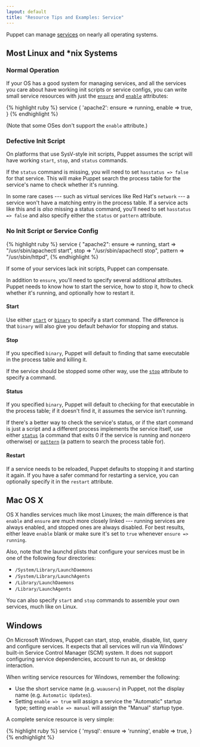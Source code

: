 ```yaml
---
layout: default
title: "Resource Tips and Examples: Service"
---
```


[service]: /references/3.7.latest/type.html#service
[ensure]: /references/3.7.latest/type.html#service-attribute-ensure
[enable]: /references/3.7.latest/type.html#service-attribute-enable
[start]: /references/3.7.latest/type.html#service-attribute-start
[binary]: /references/3.7.latest/type.html#service-attribute-binary
[stop]: /references/3.7.latest/type.html#service-attribute-stop
[status]: /references/3.7.latest/type.html#service-attribute-status
[pattern]: /references/3.7.latest/type.html#service-attribute-pattern


Puppet can manage [services][service] on nearly all operating systems.

## Most Linux and \*nix Systems

### Normal Operation

If your OS has a good system for managing services, and all the services you care about have working init scripts or service configs, you can write small service resources with just the [`ensure`][ensure] and [`enable`][enable] attributes:

{% highlight ruby %}
    service { 'apache2':
      ensure => running,
      enable => true,
    }
{% endhighlight %}

(Note that some OSes don't support the `enable` attribute.)

### Defective Init Script

On platforms that use SysV-style init scripts, Puppet assumes the script will have working `start`, `stop`, and `status` commands.

If the `status` command is missing, you will need to set `hasstatus => false` for that service. This will make Puppet search the process table for the service's name to check whether it's running.

In some rare cases --- such as virtual services like Red Hat's `network` --- a service won't have a matching entry in the process table. If a service acts like this and is _also_ missing a status command, you'll need to set `hasstatus => false` and also specify either the `status` or `pattern` attribute.

### No Init Script or Service Config

{% highlight ruby %}
    service { "apache2":
      ensure  => running,
      start   => "/usr/sbin/apachectl start",
      stop    => "/usr/sbin/apachectl stop",
      pattern => "/usr/sbin/httpd",
{% endhighlight %}

If some of your services lack init scripts, Puppet can compensate.

In addition to `ensure`, you'll need to specify several additional attributes. Puppet needs to know how to start the service, how to stop it, how to check whether it's running, and optionally how to restart it.

#### Start

Use either [`start`][start] or [`binary`][binary] to specify a start command. The difference is that `binary` will also give you default behavior for stopping and status.

#### Stop

If you specified `binary`, Puppet will default to finding that same executable in the process table and killing it.

If the service should be stopped some other way, use the [`stop`][stop] attribute to specify a command.

#### Status

If you specified `binary`, Puppet will default to checking for that executable in the process table; if it doesn't find it, it assumes the service isn't running.

If there's a better way to check the service's status, or if the start command is just a script and a different process implements the service itself, use either [`status`][status] (a command that exits 0 if the service is running and nonzero otherwise) or [`pattern`][pattern] (a pattern to search the process table for).

#### Restart

If a service needs to be reloaded, Puppet defaults to stopping it and starting it again. If you have a safer command for restarting a service, you can optionally specify it in the `restart` attribute.

## Mac OS X

OS X handles services much like most Linuxes; the main difference is that `enable` and `ensure` are much more closely linked --- running services are always enabled, and stopped ones are always disabled. For best results, either leave `enable` blank or make sure it's set to `true` whenever `ensure => running`.

Also, note that the launchd plists that configure your services must be in one of the following four directories:

* `/System/Library/LaunchDaemons`
* `/System/Library/LaunchAgents`
* `/Library/LaunchDaemons`
* `/Library/LaunchAgents`

You can also specify `start` and `stop` commands to assemble your own services, much like on Linux.

## Windows

On Microsoft Windows, Puppet can start, stop, enable, disable, list, query and configure services. It expects that all services will run via Windows' built-in Service Control Manager (SCM) system. It does not support configuring service dependencies, account to run as, or desktop interaction.

When writing service resources for Windows, remember the following:

* Use the short service name (e.g. `wuauserv`) in Puppet, not the display name (e.g. `Automatic Updates`).
* Setting `enable => true` will assign a service the "Automatic" startup type; setting `enable => manual` will assign the "Manual" startup type.

A complete service resource is very simple:

{% highlight ruby %}
    service { 'mysql':
      ensure => 'running',
      enable => true,
    }
{% endhighlight %}
